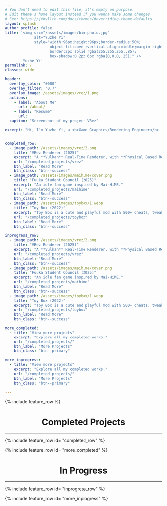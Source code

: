 ```yaml
---
# You don't need to edit this file, it's empty on purpose.
# Edit theme's home layout instead if you wanna make some changes
# See: https://jekyllrb.com/docs/themes/#overriding-theme-defaults
layout: splash
author_profile: false
title: '<img src="/assets/images/bio-photo.jpg"
             alt="Yuzhe Yi"
             style="width:96px;height:96px;border-radius:50%;
                    object-fit:cover;vertical-align:middle;margin-right:12px;
                    border:2px solid rgba(255,255,255,.85);
                    box-shadow:0 2px 6px rgba(0,0,0,.25);" />
        Yuzhe Yi'
permalink: / 
classes: wide

header:
  overlay_color: "#000"
  overlay_filter: "0.7"
  overlay_image: /assets/images/vrez/1.png
  actions:
    - label: "About Me"
      url: /about/
    - label: "Resume"
      url:
  caption: "Screenshot of my project VRez"

excerpt: "Hi, I'm Yuzhe Yi, a <b>Game Graphics/Rendering Engineer</b>. I'm currently pursuing my Master's degree in Computing Science at University of Alberta."


completed_row:
  - image_path: /assets/images/vrez/2.png
    title: "VRez Renderer (2025)"
    excerpt: "A **Vulkan** Real-Time Renderer, with **Physical Based Rendering**, **Image Based Lighting**,**Forward + Deferred Pipelines**, **Shadow Map**, and **FXAA**."
    url: "/completed_projects/vrez"
    btn_label: "Read More"
    btn_class: "btn--success"
  - image_path: /assets/images/maihime/cover.png
    title: "Fuuka Student Council (2025)"
    excerpt: "An idle fan game inspired by Mai-HiME."
    url: "/completed_projects/maihime"
    btn_label: "Read More"
    btn_class: "btn--success"
  - image_path: /assets/images/toybox/1.webp
    title: "Toy Box (2022)"
    excerpt: "Toy Box is a cute and playful mod with 500+ cheats, tweaks and quality of life improvements for Pathfinder: WoTR."
    url: "/completed_projects/toybox"
    btn_label: "Read More"
    btn_class: "btn--success"

inprogress_row:
  - image_path: /assets/images/vrez/2.png
    title: "VRez Renderer (2025)"
    excerpt: "A **Vulkan** Real-Time Renderer, with **Physical Based Rendering**, **Image Based Lighting**,**Forward + Deferred Pipelines**, **Shadow Map**, and **FXAA**."
    url: "/completed_projects/vrez"
    btn_label: "Read More"
    btn_class: "btn--success"
  - image_path: /assets/images/maihime/cover.png
    title: "Fuuka Student Council (2025)"
    excerpt: "An idle fan game inspired by Mai-HiME."
    url: "/completed_projects/maihime"
    btn_label: "Read More"
    btn_class: "btn--success"
  - image_path: /assets/images/toybox/1.webp
    title: "Toy Box (2022)"
    excerpt: "Toy Box is a cute and playful mod with 500+ cheats, tweaks and quality of life improvements for Pathfinder: WoTR."
    url: "/completed_projects/toybox"
    btn_label: "Read More"
    btn_class: "btn--success"

more_completed:
  - title: "View more projects"
    excerpt: "Explore all my completed works."
    url: "/completed_projects/"
    btn_label: "More Projects"
    btn_class: "btn--primary"

more_inprogress:
  - title: "View more projects"
    excerpt: "Explore all my completed works."
    url: "/completed_projects/"
    btn_label: "More Projects"
    btn_class: "btn--primary"

---
```


{% include feature_row %}

<h1><center>Completed Projects</center></h1>
<hr/>

{% include feature_row id= "completed_row" %}

{% include feature_row id= "more_completed" %}

<h1><center>In Progress</center></h1>
<hr/>

{% include feature_row id= "inprogress_row" %}

{% include feature_row id= "more_inprogress" %}